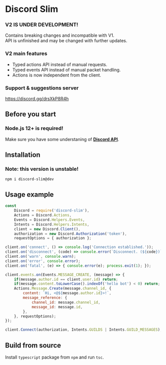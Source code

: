# Discord Slim
### V2 IS UNDER DEVELOPMENT!  
Contains breaking changes and incompatible with V1.  
API is unfinished and may be changed with further updates.  

### V2 main features
- Typed actions API instead of manual requests.  
- Typed events API instead of manual packet handling.  
- Actions is now independent from the client.  

### Support & suggestions server
https://discord.gg/drsXkP8R4h  

## Before you start
### **Node.js** 12+ is required!
Make sure you have some understaning of **[Discord API](https://discordapp.com/developers/docs)**.  

## Installation
### Note: this version is unstable!
```
npm i discord-slim@dev
```
## Usage example

```js
const
    Discord = require('discord-slim'),
    Actions = Discord.Actions,
    Events = Discord.Helpers.Events,
    Intents = Discord.Helpers.Intents,
    client = new Discord.Client(),
    authorization = new Discord.Authorization('token'),
    requestOptions = { authorization };

client.on('connect', () => console.log('Connection established.'));
client.on('disconnect', (code) => console.error(`Disconnect. (${code})`));
client.on('warn', console.warn);
client.on('error', console.error);
client.on('fatal', (e) => { console.error(e); process.exit(1); });

client.events.on(Events.MESSAGE_CREATE, (message) => {
    if(message.author.id == client.user.id) return;
    if(message.content.toLowerCase().indexOf('hello bot') < 0) return;
    Actions.Message.Create(message.channel_id, {
        content: `Hi, <@${message.author.id}>!`,
        message_reference: {
            channel_id: message.channel_id,
            message_id: message.id,
        },
    }, requestOptions);
});

client.Connect(authorization, Intents.GUILDS | Intents.GUILD_MESSAGES);
```

## Build from source
Install `typescript` package from `npm` and run `tsc`.  

